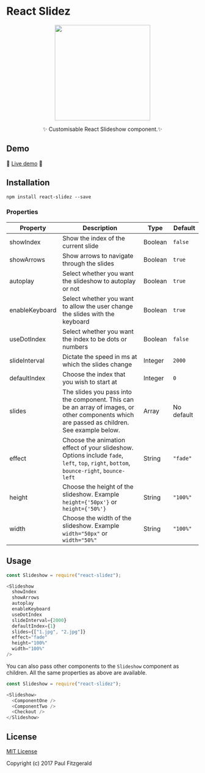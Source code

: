 # React Slidez

<p align="center">
  <img src="https://raw.githubusercontent.com/pau1fitz/react-slidez/master/slidez.png" width="250"/>
 </p>
 <p align="center">
  <g-emoji alias="sparkles" fallback-src="https://assets-cdn.github.com/images/icons/emoji/unicode/2728.png" ios-version="6.0">✨</g-emoji>
Customisable React Slideshow component.<g-emoji alias="sparkles" fallback-src="https://assets-cdn.github.com/images/icons/emoji/unicode/2728.png" ios-version="6.0">✨</g-emoji>
</p>

## Demo

<g-emoji alias="muscle" fallback-src="https://assets-cdn.github.com/images/icons/emoji/unicode/1f4aa.png" ios-version="6.0">💪</g-emoji>
[Live demo](http://pau1fitz.github.io/react-slidez/)
<g-emoji alias="muscle" fallback-src="https://assets-cdn.github.com/images/icons/emoji/unicode/1f4aa.png" ios-version="6.0">💪</g-emoji>

## Installation

```
npm install react-slidez --save
```

### Properties

| Property       | Description                                                                                                                                  | Type    | Default    |
| -------------- | -------------------------------------------------------------------------------------------------------------------------------------------- | ------- | ---------- |
| showIndex      | Show the index of the current slide                                                                                                          | Boolean | `false`    |
| showArrows     | Show arrows to navigate through the slides                                                                                                   | Boolean | `true`     |
| autoplay       | Select whether you want the slideshow to autoplay or not                                                                                     | Boolean | `true`     |
| enableKeyboard | Select whether you want to allow the user change the slides with the keyboard                                                                | Boolean | `true`     |
| useDotIndex    | Select whether you want the index to be dots or numbers                                                                                      | Boolean | `false`    |
| slideInterval  | Dictate the speed in ms at which the slides change                                                                                           | Integer | `2000`     |
| defaultIndex   | Choose the index that you wish to start at                                                                                                   | Integer | `0`        |
| slides         | The slides you pass into the component. This can be an array of images, or other components which are passed as children. See example below. | Array   | No default |
| effect         | Choose the animation effect of your slideshow. Options include `fade`, `left`, `top`, `right`, `bottom`, `bounce-right`, `bounce-left`       | String  | `"fade"`   |
| height         | Choose the height of the slideshow. Example `height={'50px'}` or `height={'50%'}`                                                            | String  | `"100%"`   |
| width          | Choose the width of the slideshow. Example `width="50px"` or `width="50%"`                                                               | String  | `"100%"`   |

## Usage

```js
const Slideshow = require("react-slidez");

<Slideshow
  showIndex
  showArrows
  autoplay
  enableKeyboard
  useDotIndex
  slideInterval={2000}
  defaultIndex={1}
  slides={["1.jpg", "2.jpg"]}
  effect="fade"
  height="100%"
  width="100%"
/>
```

You can also pass other components to the `Slideshow` component as children. All the same properties as above are available.

```js
const Slideshow = require("react-slidez");

<Slideshow>
  <ComponentOne />
  <ComponentTwo />
  <Checkout />
</Slideshow>
```

## License

[MIT License](https://opensource.org/licenses/MIT)

Copyright (c) 2017 Paul Fitzgerald
